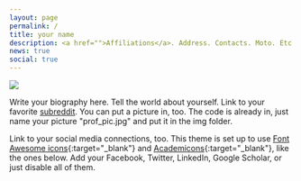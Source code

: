 ```yaml
---
layout: page
permalink: /
title: your name
description: <a href="">Affiliations</a>. Address. Contacts. Moto. Etc.
news: true
social: true
---
```


<img class="col one right" src="/img/prof_pic.jpg">

Write your biography here. Tell the world about yourself. Link to your favorite [subreddit](http://reddit.com). You can put a picture in, too. The code is already in, just name your picture "prof_pic.jpg" and put it in the img folder.

Link to your social media connections, too. This theme is set up to use [Font Awesome icons](http://fortawesome.github.io/Font-Awesome/){:target="\_blank"} and [Academicons](https://jpswalsh.github.io/academicons/){:target="\_blank"}, like the ones below. Add your Facebook, Twitter, LinkedIn, Google Scholar, or just disable all of them.
